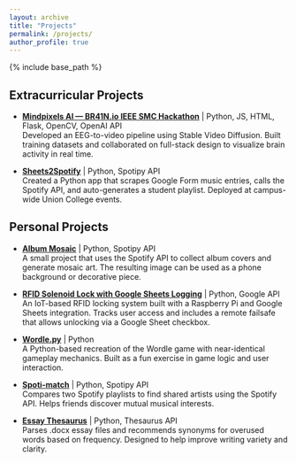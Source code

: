 ```yaml
---
layout: archive
title: "Projects"
permalink: /projects/
author_profile: true
---
```


{% include base_path %}

Extracurricular Projects
-----
* [**Mindpixels AI — BR41N.io IEEE SMC Hackathon**](https://github.com/Union-Neurotech/mindpixels) | Python, JS, HTML, Flask, OpenCV, OpenAI API  
  Developed an EEG-to-video pipeline using Stable Video Diffusion. Built training datasets and collaborated on full-stack design to visualize brain activity in real time.
  
* [**Sheets2Spotify**](https://github.com/4damo5/Sheets2Spotify) | Python, Spotipy API  
  Created a Python app that scrapes Google Form music entries, calls the Spotify API, and auto-generates a student playlist. Deployed at campus-wide Union College events.

Personal Projects
-----
* [**Album Mosaic**](https://github.com/4damo5/Album-Mosaic) | Python, Spotipy API  
  A small project that uses the Spotify API to collect album covers and generate mosaic art. The resulting image can be used as a phone background or decorative piece.

* [**RFID Solenoid Lock with Google Sheets Logging**](https://github.com/4damo5/RFID-Solenoid-Lock) | Python, Google API  
  An IoT-based RFID locking system built with a Raspberry Pi and Google Sheets integration. Tracks user access and includes a remote failsafe that allows unlocking via a Google Sheet checkbox.

* [**Wordle.py**](https://github.com/4damo5/Wordle.py) | Python  
  A Python-based recreation of the Wordle game with near-identical gameplay mechanics. Built as a fun exercise in game logic and user interaction.

* [**Spoti-match**](https://github.com/4damo5/Spoti-match) | Python, Spotipy API  
  Compares two Spotify playlists to find shared artists using the Spotify API. Helps friends discover mutual musical interests.

* [**Essay Thesaurus**](https://github.com/4damo5/Word-Suggester) | Python, Thesaurus API  
  Parses .docx essay files and recommends synonyms for overused words based on frequency. Designed to help improve writing variety and clarity.
